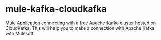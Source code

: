 # mule-kafka-cloudkafka
Mule Application connecting with a free Apache Kafka cluster hosted on CloudKafka.
This will help you to make a connection with Apache Kafka with Mulesoft.


